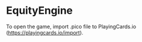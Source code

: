 # EquityEngine

To open the game, import .pico file to PlayingCards.io (https://playingcards.io/import).
